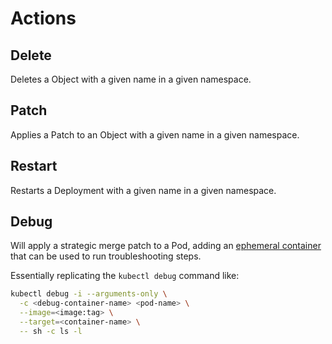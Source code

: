 # Actions

## Delete

Deletes a Object with a given name in a given namespace.

## Patch

Applies a Patch to an Object with a given name in a given namespace.

## Restart

Restarts a Deployment with a given name in a given namespace.

## Debug

Will apply a strategic merge patch to a Pod, adding an [ephemeral container](https://kubernetes.io/docs/tasks/debug/debug-application/debug-running-pod/#ephemeral-container)
that can be used to run troubleshooting steps.

Essentially replicating the `kubectl debug` command like:

```bash
kubectl debug -i --arguments-only \
  -c <debug-container-name> <pod-name> \
  --image=<image:tag> \
  --target=<container-name> \
  -- sh -c ls -l
```
